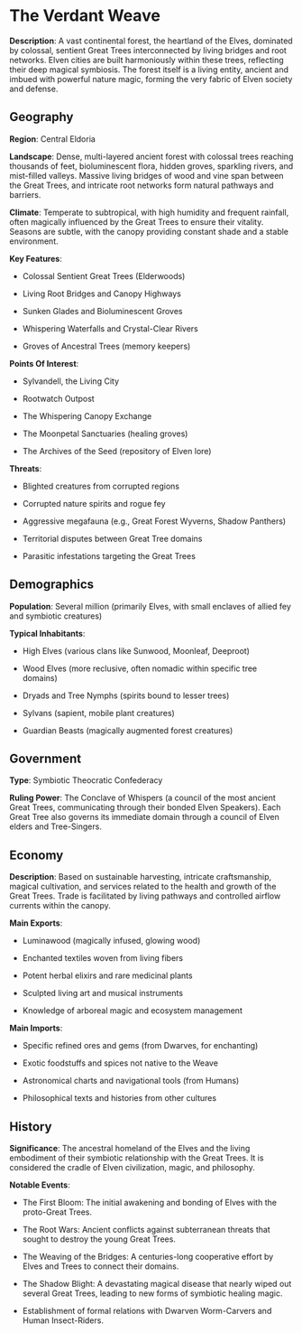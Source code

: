 
# The Verdant Weave
**Description**: A vast continental forest, the heartland of the Elves, dominated by colossal, sentient Great Trees interconnected by living bridges and root networks. Elven cities are built harmoniously within these trees, reflecting their deep magical symbiosis. The forest itself is a living entity, ancient and imbued with powerful nature magic, forming the very fabric of Elven society and defense.


## Geography
**Region**: Central Eldoria

**Landscape**: Dense, multi-layered ancient forest with colossal trees reaching thousands of feet, bioluminescent flora, hidden groves, sparkling rivers, and mist-filled valleys. Massive living bridges of wood and vine span between the Great Trees, and intricate root networks form natural pathways and barriers.

**Climate**: Temperate to subtropical, with high humidity and frequent rainfall, often magically influenced by the Great Trees to ensure their vitality. Seasons are subtle, with the canopy providing constant shade and a stable environment.

**Key Features**:
- Colossal Sentient Great Trees (Elderwoods)

- Living Root Bridges and Canopy Highways

- Sunken Glades and Bioluminescent Groves

- Whispering Waterfalls and Crystal-Clear Rivers

- Groves of Ancestral Trees (memory keepers)

**Points Of Interest**:
- Sylvandell, the Living City

- Rootwatch Outpost

- The Whispering Canopy Exchange

- The Moonpetal Sanctuaries (healing groves)

- The Archives of the Seed (repository of Elven lore)

**Threats**:
- Blighted creatures from corrupted regions

- Corrupted nature spirits and rogue fey

- Aggressive megafauna (e.g., Great Forest Wyverns, Shadow Panthers)

- Territorial disputes between Great Tree domains

- Parasitic infestations targeting the Great Trees


## Demographics
**Population**: Several million (primarily Elves, with small enclaves of allied fey and symbiotic creatures)

**Typical Inhabitants**:
- High Elves (various clans like Sunwood, Moonleaf, Deeproot)

- Wood Elves (more reclusive, often nomadic within specific tree domains)

- Dryads and Tree Nymphs (spirits bound to lesser trees)

- Sylvans (sapient, mobile plant creatures)

- Guardian Beasts (magically augmented forest creatures)


## Government
**Type**: Symbiotic Theocratic Confederacy

**Ruling Power**: The Conclave of Whispers (a council of the most ancient Great Trees, communicating through their bonded Elven Speakers). Each Great Tree also governs its immediate domain through a council of Elven elders and Tree-Singers.


## Economy
**Description**: Based on sustainable harvesting, intricate craftsmanship, magical cultivation, and services related to the health and growth of the Great Trees. Trade is facilitated by living pathways and controlled airflow currents within the canopy.

**Main Exports**:
- Luminawood (magically infused, glowing wood)

- Enchanted textiles woven from living fibers

- Potent herbal elixirs and rare medicinal plants

- Sculpted living art and musical instruments

- Knowledge of arboreal magic and ecosystem management

**Main Imports**:
- Specific refined ores and gems (from Dwarves, for enchanting)

- Exotic foodstuffs and spices not native to the Weave

- Astronomical charts and navigational tools (from Humans)

- Philosophical texts and histories from other cultures


## History
**Significance**: The ancestral homeland of the Elves and the living embodiment of their symbiotic relationship with the Great Trees. It is considered the cradle of Elven civilization, magic, and philosophy.

**Notable Events**:
- The First Bloom: The initial awakening and bonding of Elves with the proto-Great Trees.

- The Root Wars: Ancient conflicts against subterranean threats that sought to destroy the young Great Trees.

- The Weaving of the Bridges: A centuries-long cooperative effort by Elves and Trees to connect their domains.

- The Shadow Blight: A devastating magical disease that nearly wiped out several Great Trees, leading to new forms of symbiotic healing magic.

- Establishment of formal relations with Dwarven Worm-Carvers and Human Insect-Riders.

